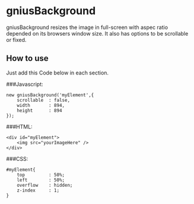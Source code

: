 gniusBackground
===========

gniusBackground resizes the image in full-screen with aspec ratio depended on its browsers window size. It also has options to be scrollable or fixed.

How to use
----------

Just add this Code below in each section.

###Javascript:

    new gniusBackground('myElement',{
        scrollable  : false,
        width       : 894,
        height      : 894
    });

###HTML:

    <div id="myElement">
        <img src="yourImageHere" />
    </div>

###CSS:

    #myElement{
        top         : 50%;
        left        : 50%;
        overflow    : hidden;
        z-index     : 1;
    }